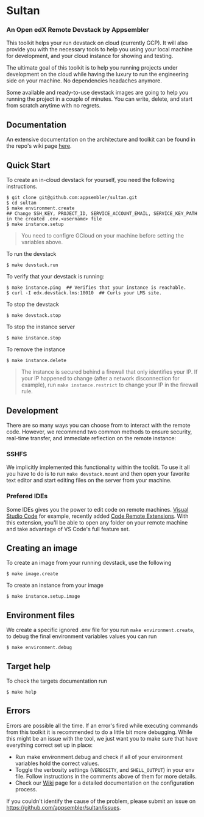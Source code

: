 # Sultan

### An Open edX Remote Devstack by Appsembler

This toolkit helps your run devstack on cloud (currently GCP). It will also provide you with the necessary tools to help you using your local machine for development, and your cloud instance for showing and testing.

The ultimate goal of this toolkit is to help you running projects under development on the cloud while having the luxury to run the engineering side on your machine. No dependencies headaches anymore. 

Some available and ready-to-use devstack images are going to help you running the project in a couple of minutes. You can write, delete, and start from scratch anytime with no regrets.

## Documentation
An extensive documentation on the architecture and toolkit can be found in the repo's wiki page [here](https://github.com/appsembler/sultan/wiki).

## Quick Start
To create an in-cloud devstack for yourself, you need the following instructions.

```Shell
$ git clone git@github.com:appsembler/sultan.git
$ cd sultan
$ make environment.create
## Change SSH_KEY, PROJECT_ID, SERVICE_ACCOUNT_EMAIL, SERVICE_KEY_PATH in the created .env.<username> file
$ make instance.setup
```

> You need to configre GCloud on your machine before setting the variables above.

To run the devstack
```shell
$ make devstack.run
```

To verify that your devstack is running:
```shell
$ make instance.ping  ## Verifies that your instance is reachable.
$ curl -I edx.devstack.lms:18010  ## Curls your LMS site.
```

To stop the devstack
```shell
$ make devstack.stop
```

To stop the instance server
```shell
$ make instance.stop
```

To remove the instance
```shell
$ make instance.delete
```

> The instance is secured behind a firewall that only identifies your IP. If your IP happened to change (after a network disconnection for example), run `make instance.restrict` to change your IP in the firewall rule.


## Development
There are so many ways you can choose from to interact with the remote code. However, we recommend two common methods to  ensure security, real-time transfer, and immediate reflection on the remote instance:

### SSHFS
We implicitly implemented this functionality within the toolkit. To use it all you have to do is to  run `make devstack.mount` and then open your favorite text editor and start editing files on the server from your machine.

### Prefered IDEs
Some IDEs gives you the power to edit code on remote machines. [Visual Studio Code](https://code.visualstudio.com) for example, recently added [Code Remote Extensions](https://marketplace.visualstudio.com/items?itemName=ms-vscode-remote.vscode-remote-extensionpack). With this extension, you'll be able to open any folder on your remote machine and take advantage of VS Code's full feature set.

## Creating an image
To create an image from your running devstack, use the following
```shell
$ make image.create
```
To create an instance from your image
```shell
$ make instance.setup.image
```

## Environment files
We create a specific ignored .env file for you run `make environment.create`, to debug the final environment variables values you can run
```shell
$ make environment.debug
```

## Target help
To check the targets documentation run
```shell
$ make help
```

## Errors
Errors are possible all the time. If an error's fired while executing commands from this toolkit it is recommended to do a little bit more debugging.
While this might be an issue with the tool, we just want you to make sure that have everything correct set up in place:
* Run make environment.debug and check if all of your environment variables hold the correct values.
* Toggle the verbosity settings (`VERBOSITY`, and `SHELL_OUTPUT`) in your env file. Follow instructions in the comments above  of them for more details.
* Check our [Wiki](https://github.com/appsembler/sultan/wiki) page for a detailed documentation on the configuration process.

If you couldn't identify the cause of the problem, please submit an issue on https://github.com/appsembler/sultan/issues.
